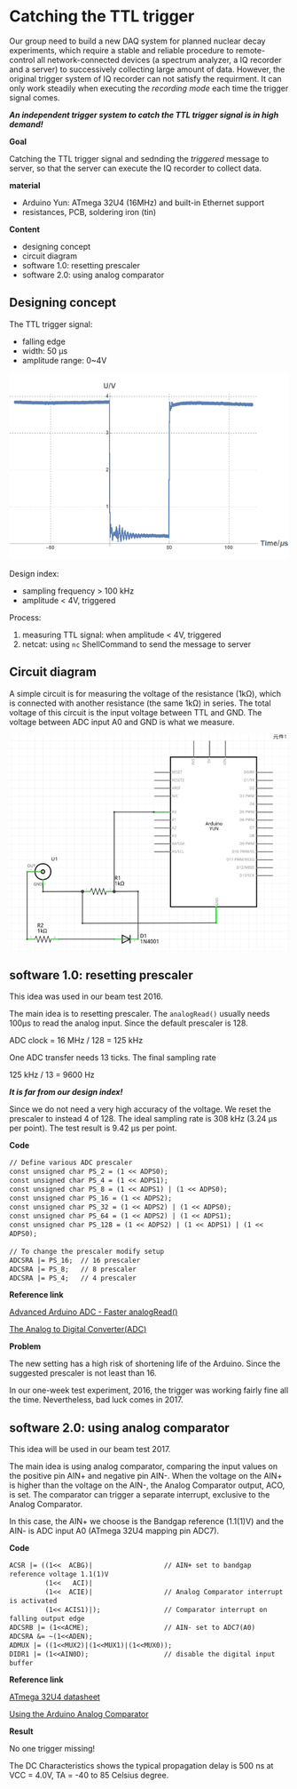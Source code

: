 # Catching the TTL trigger



Our group need to build a new DAQ system for planned nuclear decay experiments, which require a stable and reliable procedure to remote-control all network-connected devices (a spectrum analyzer, a IQ recorder and a server) to successively collecting large amount of data. However, the original trigger system of IQ recorder can not satisfy the requirment. It can only work steadily when executing the _recording mode_ each time the trigger signal comes.

***An independent trigger system to catch the TTL trigger signal is in high demand!***


**Goal**

Catching the TTL trigger signal and sednding the *triggered* message to server, so that the server can execute the IQ recorder to collect data.

**material**

 * Arduino Yun: ATmega 32U4 (16MHz) and built-in Ethernet support
 * resistances, PCB, soldering iron (tin)

**Content**
 * designing concept
 * circuit diagram
 * software 1.0: resetting prescaler
 * software 2.0: using analog comparator

## Designing concept

The TTL trigger signal: 
 * falling edge
 * width: 50 μs
 * amplitude range: 0~4V

![image](/Pic/triggerSignal.png)

Design index:
 * sampling frequency > 100 kHz
 * amplitude < 4V, triggered

Process:

1. measuring TTL signal: when amplitude < 4V, triggered
2. netcat: using `nc` ShellCommand to send the message to server


## Circuit diagram

A simple circuit is for measuring the voltage of the resistance (1kΩ), which is connected with another resistance (the same 1kΩ) in series. The total voltage of this circuit is the input voltage between TTL and GND. The voltage between ADC input A0 and GND is what we measure.

![image](/Pic/Circuit.png)

## software 1.0: resetting prescaler

This idea was used in our beam test 2016.

The main idea is to resetting prescaler. The `analogRead()` usually needs 100μs to read the analog input. Since the default prescaler is 128.

ADC clock = 16 MHz / 128 = 125 kHz

One ADC transfer needs 13 ticks. The final sampling rate

125 kHz / 13 = 9600 Hz

***It is far from our design index!***

Since we do not need a very high accuracy of the voltage. We reset the prescaler to instead 4 of 128. The ideal sampling rate is 308 kHz (3.24 μs per point). The test result is 9.42 μs per point.

**Code**
```Arduino
// Define various ADC prescaler
const unsigned char PS_2 = (1 << ADPS0);
const unsigned char PS_4 = (1 << ADPS1);
const unsigned char PS_8 = (1 << ADPS1) | (1 << ADPS0);
const unsigned char PS_16 = (1 << ADPS2);
const unsigned char PS_32 = (1 << ADPS2) | (1 << ADPS0);
const unsigned char PS_64 = (1 << ADPS2) | (1 << ADPS1);
const unsigned char PS_128 = (1 << ADPS2) | (1 << ADPS1) | (1 << ADPS0);

// To change the prescaler modify setup
ADCSRA |= PS_16;  // 16 prescaler
ADCSRA |= PS_8;   // 8 prescaler
ADCSRA |= PS_4;   // 4 prescaler
```

**Reference link**

[Advanced Arduino ADC - Faster analogRead()](http://www.microsmart.co.za/technical/2014/03/01/advanced-arduino-adc/)

[The Analog to Digital Converter(ADC)](http://www.avrbeginners.net/architecture/adc/adc.html)

**Problem**

The new setting has a high risk of shortening life of the Arduino. Since the suggested prescaler is not least than 16. 

In our one-week test experiment, 2016, the trigger was working fairly fine all the time. Nevertheless, bad luck comes in 2017.


## software 2.0: using analog comparator

This idea will be used in our beam test 2017.

The main idea is using analog comparator, comparing the input values on the positive pin AIN+ and negative pin AIN-. When the voltage on the AIN+ is higher than the voltage on the AIN-, the Analog Comparator output, ACO, is set.
The comparator can trigger a separate interrupt, exclusive to the Analog Comparator.

In this case, the AIN+ we choose is the Bandgap reference (1.1(1)V) and the AIN- is ADC input A0 (ATmega 32U4 mapping pin ADC7).

**Code**
```Arduino
ACSR |= ((1<<  ACBG)|                  // AIN+ set to bandgap reference voltage 1.1(1)V
         (1<<   ACI)|
         (1<<  ACIE)|                  // Analog Comparator interrupt is activated
         (1<< ACIS1)|);                // Comparator interrupt on falling output edge
ADCSRB |= (1<<ACME);                   // AIN- set to ADC7(A0)
ADCSRA &= ~(1<<ADEN);  
ADMUX |= ((1<<MUX2)|(1<<MUX1)|(1<<MUX0));
DIDR1 |= (1<<AIN0D);                   // disable the digital input buffer
```

**Reference link**

[ATmega 32U4 datasheet](http://www.atmel.com/Images/Atmel-7766-8-bit-AVR-ATmega16U4-32U4_Datasheet.pdf)

[Using the Arduino Analog Comparator](http://www.gammon.com.au/forum/?id=11916)

**Result**

No one trigger missing!

The DC Characteristics shows the typical propagation delay is 500 ns at VCC = 4.0V, TA = -40 to 85 Celsius degree.
